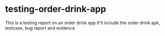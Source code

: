 # testing-order-drink-app
This is a testing report on an order drink app
It'll include the order drink apk, testcase, bug report and evidence
